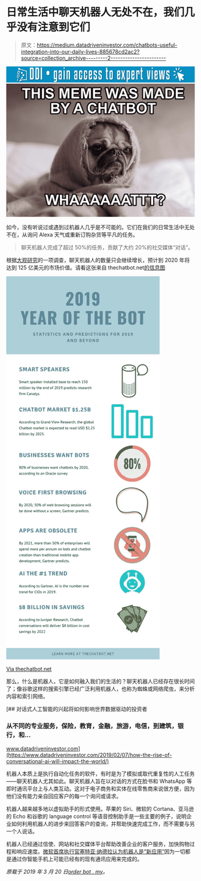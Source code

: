 # 日常生活中聊天机器人无处不在，我们几乎没有注意到它们

> 原文：<https://medium.datadriveninvestor.com/chatbots-useful-integration-into-our-daily-lives-885678cd2ac2?source=collection_archive---------2----------------------->

[![](img/82bd472f71e5a8f209a6151d1660cd45.png)](http://www.track.datadriveninvestor.com/1B9E)![](img/adc4df5babbe48eaf19ef98c3ebddbf4.png)

如今，没有听说过或遇到过机器人几乎是不可能的。它们在我们的日常生活中无处不在，从询问 Alexa 天气或重新订购杂货等平凡的任务。

> 聊天机器人完成了超过 50%的任务，贡献了大约 20%的社交媒体“对话”。

根据[大观研究](https://thechatbot.net/trends-stats-chatbots-2019/)的一项调查，聊天机器人的数量只会继续增长，预计到 2020 年将达到 125 亿美元的市场价值。请看这张来自 thechatbot.net[的信息图](https://thechatbot.net/trends-stats-chatbots-2019/)

![](img/30e3273eb813081c619454cbece3272e.png)

[Via thechatbot,net](https://thechatbot.net/trends-stats-chatbots-2019/)

那么，什么是机器人，它是如何融入我们的生活的？聊天机器人已经存在很长时间了；像谷歌这样的搜索引擎已经广泛利用机器人，也称为蜘蛛或网络爬虫，来分析内容和索引网络。

[](https://www.datadriveninvestor.com/2019/02/07/how-the-rise-of-conversational-ai-will-impact-the-world/) [## 对话式人工智能的兴起将如何影响世界数据驱动的投资者

### 从不同的专业服务，保险，教育，金融，旅游，电信，到建筑，银行，和…

www.datadriveninvestor.com](https://www.datadriveninvestor.com/2019/02/07/how-the-rise-of-conversational-ai-will-impact-the-world/) 

机器人本质上是执行自动化任务的软件，有时是为了模拟或取代重复性的人工任务——聊天机器人尤其如此。聊天机器人旨在以对话的方式在脸书和 WhatsApp 等即时通讯平台上与人类互动。这对于电子商务和实体在线零售商来说很方便，因为他们没有能力亲自回应客户的每一个询问或请求。

机器人越来越多地以虚拟助手的形式使用。苹果的 Siri、微软的 Cortana、亚马逊的 Echo 和谷歌的 language control 等语音控制助手是一些主要的例子，说明企业如何利用机器人的进步来回答客户的查询，并帮助快速完成工作，而不需要与另一个人说话。

机器人已经通过信使、网站和社交媒体平台帮助改善企业的客户服务，加快购物过程和响应速度。[微软首席执行官塞特亚·纳德拉认为机器人是“新应用”](https://www.theguardian.com/technology/2016/apr/13/facebook-army-chatbots-messenger-news-sports)因为一切都是通过你智能手机上可能已经有的现有通讯应用来完成的。

*原载于 2019 年 3 月 20 日*[*order bot . my*](https://orderbot.my/2019/03/20/chatbots-useful-integration-into-our-daily-lives/)*。*